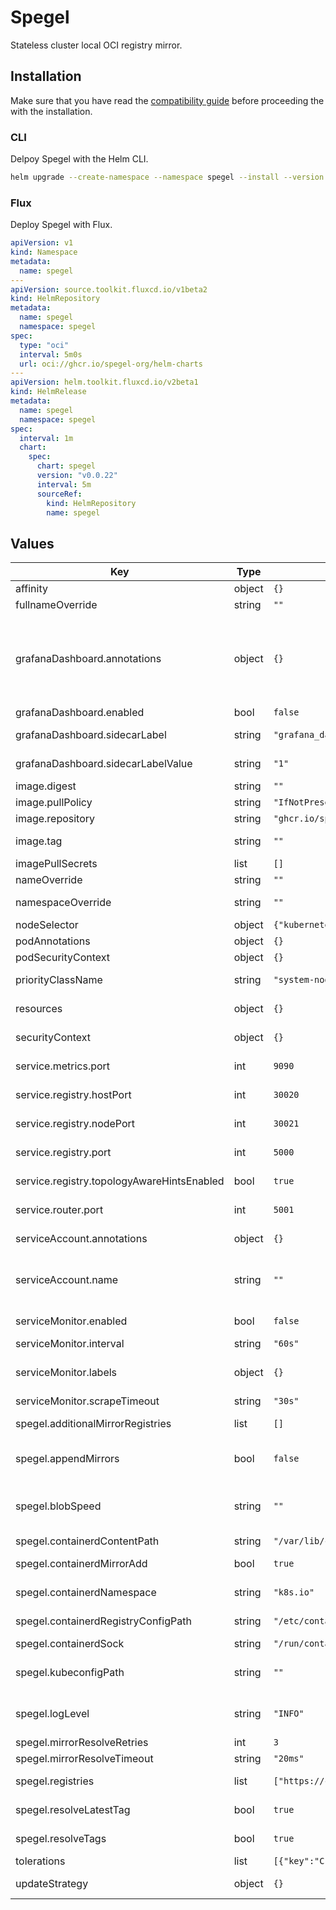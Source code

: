 # Spegel

Stateless cluster local OCI registry mirror.

## Installation

Make sure that you have read the [compatibility guide](../../docs/COMPATIBILITY.md) before proceeding the with the installation.

### CLI

Delpoy Spegel with the Helm CLI.

```sh
helm upgrade --create-namespace --namespace spegel --install --version v0.0.22 spegel oci://ghcr.io/spegel-org/helm-charts/spegel
```

### Flux

Deploy Spegel with Flux.

```yaml
apiVersion: v1
kind: Namespace
metadata:
  name: spegel
---
apiVersion: source.toolkit.fluxcd.io/v1beta2
kind: HelmRepository
metadata:
  name: spegel
  namespace: spegel
spec:
  type: "oci"
  interval: 5m0s
  url: oci://ghcr.io/spegel-org/helm-charts
---
apiVersion: helm.toolkit.fluxcd.io/v2beta1
kind: HelmRelease
metadata:
  name: spegel
  namespace: spegel
spec:
  interval: 1m
  chart:
    spec:
      chart: spegel
      version: "v0.0.22"
      interval: 5m
      sourceRef:
        kind: HelmRepository
        name: spegel
```

## Values

| Key | Type | Default | Description |
|-----|------|---------|-------------|
| affinity | object | `{}` | Affinity settings for pod assignment. |
| fullnameOverride | string | `""` | Overrides the full name of the chart. |
| grafanaDashboard.annotations | object | `{}` | Annotations that ConfigMaps can have to get configured in Grafana, See: sidecar.dashboards.folderAnnotation for specifying the dashboard folder. https://github.com/grafana/helm-charts/tree/main/charts/grafana |
| grafanaDashboard.enabled | bool | `false` | If true creates a Grafana dashboard. |
| grafanaDashboard.sidecarLabel | string | `"grafana_dashboard"` | Label that ConfigMaps should have to be loaded as dashboards. |
| grafanaDashboard.sidecarLabelValue | string | `"1"` | Label value that ConfigMaps should have to be loaded as dashboards. |
| image.digest | string | `""` | Image digest. |
| image.pullPolicy | string | `"IfNotPresent"` | Image Pull Policy. |
| image.repository | string | `"ghcr.io/spegel-org/spegel"` | Image repository. |
| image.tag | string | `""` | Overrides the image tag whose default is the chart appVersion. |
| imagePullSecrets | list | `[]` | Image Pull Secrets |
| nameOverride | string | `""` | Overrides the name of the chart. |
| namespaceOverride | string | `""` | Overrides the namespace where spegel resources are installed. |
| nodeSelector | object | `{"kubernetes.io/os":"linux"}` | Node selector for pod assignment. |
| podAnnotations | object | `{}` | Annotations to add to the pod. |
| podSecurityContext | object | `{}` | Security context for the pod. |
| priorityClassName | string | `"system-node-critical"` | Priority class name to use for the pod. |
| resources | object | `{}` | Resource requests and limits for the Spegel container. |
| securityContext | object | `{}` | Security context for the Spegel container. |
| service.metrics.port | int | `9090` | Port to expose the metrics via the service. |
| service.registry.hostPort | int | `30020` | Local host port to expose the registry. |
| service.registry.nodePort | int | `30021` | Node port to expose the registry via the service. |
| service.registry.port | int | `5000` | Port to expose the registry via the service. |
| service.registry.topologyAwareHintsEnabled | bool | `true` | If true adds topology aware hints annotation to node port service. |
| service.router.port | int | `5001` | Port to expose the router via the service. |
| serviceAccount.annotations | object | `{}` | Annotations to add to the service account |
| serviceAccount.name | string | `""` | The name of the service account to use. If not set and create is true, a name is generated using the fullname template. |
| serviceMonitor.enabled | bool | `false` | If true creates a Prometheus Service Monitor. |
| serviceMonitor.interval | string | `"60s"` | Prometheus scrape interval. |
| serviceMonitor.labels | object | `{}` | Service monitor specific labels for prometheus to discover servicemonitor. |
| serviceMonitor.scrapeTimeout | string | `"30s"` | Prometheus scrape interval timeout. |
| spegel.additionalMirrorRegistries | list | `[]` | Additional target mirror registries other than Spegel. |
| spegel.appendMirrors | bool | `false` | When true existing mirror configuration will be appended to instead of replaced. |
| spegel.blobSpeed | string | `""` | Maximum write speed per request when serving blob layers. Should be an integer followed by unit Bps, KBps, MBps, GBps, or TBps. |
| spegel.containerdContentPath | string | `"/var/lib/containerd/io.containerd.content.v1.content"` | Path to Containerd content store.. |
| spegel.containerdMirrorAdd | bool | `true` | If true Spegel will add mirror configuration to the node. |
| spegel.containerdNamespace | string | `"k8s.io"` | Containerd namespace where images are stored. |
| spegel.containerdRegistryConfigPath | string | `"/etc/containerd/certs.d"` | Path to Containerd mirror configuration. |
| spegel.containerdSock | string | `"/run/containerd/containerd.sock"` | Path to Containerd socket. |
| spegel.kubeconfigPath | string | `""` | Path to Kubeconfig credentials, should only be set if Spegel is run in an environment without RBAC. |
| spegel.logLevel | string | `"INFO"` | Minimum log level to output. Value should be DEBUG, INFO, WARN, or ERROR. |
| spegel.mirrorResolveRetries | int | `3` | Max ammount of mirrors to attempt. |
| spegel.mirrorResolveTimeout | string | `"20ms"` | Max duration spent finding a mirror. |
| spegel.registries | list | `["https://cgr.dev","https://docker.io","https://ghcr.io","https://quay.io","https://mcr.microsoft.com","https://public.ecr.aws","https://gcr.io","https://registry.k8s.io","https://k8s.gcr.io","https://lscr.io"]` | Registries for which mirror configuration will be created. |
| spegel.resolveLatestTag | bool | `true` | When true latest tags will be resolved to digests. |
| spegel.resolveTags | bool | `true` | When true Spegel will resolve tags to digests. |
| tolerations | list | `[{"key":"CriticalAddonsOnly","operator":"Exists"},{"effect":"NoExecute","operator":"Exists"},{"effect":"NoSchedule","operator":"Exists"}]` | Tolerations for pod assignment. |
| updateStrategy | object | `{}` | An update strategy to replace existing pods with new pods. |